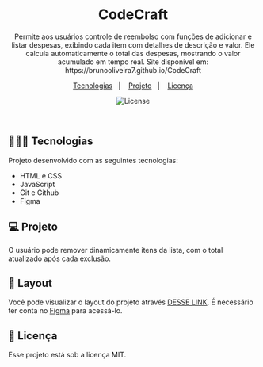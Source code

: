 <h1 align="center"> CodeCraft </h1>

<p align="center">
Permite aos usuários controle de reembolso com funções de adicionar e listar despesas, exibindo cada item com detalhes de descrição e valor. Ele calcula automaticamente o total das despesas, mostrando o valor acumulado em tempo real. Site disponível em: https://brunooliveira7.github.io/CodeCraft
</p>

<p align="center">
  <a href="#-tecnologias">Tecnologias</a>&nbsp;&nbsp;&nbsp;|&nbsp;&nbsp;&nbsp;
  <a href="#-projeto">Projeto</a>&nbsp;&nbsp;&nbsp;|&nbsp;&nbsp;&nbsp;
  <a href="#memo-licença">Licença</a>
</p>

<p align="center">
  <img alt="License" src="">
</p>

<br>

## 🧑🏻‍💻 Tecnologias

Projeto desenvolvido com as seguintes tecnologias:

- HTML e CSS
- JavaScript
- Git e Github
- Figma

## 💻 Projeto

O usuário pode remover dinamicamente itens da lista, com o total atualizado após cada exclusão.

## 🔖 Layout

Você pode visualizar o layout do projeto através [DESSE LINK](https://www.figma.com/design/2krk2MsojLUq6ajftqQ6ge/NLW-Connect-%E2%80%A2-DevStage-(Community)?node-id=3-376&p=f&m=dev). É necessário ter conta no [Figma](https://figma.com) para acessá-lo.


## :memo: Licença

Esse projeto está sob a licença MIT.
